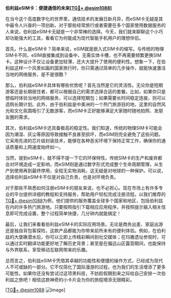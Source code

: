 **伯利兹eSIM卡：便捷通信的未来[[TG💪+ @esim1088](https://t.me/s/esim1088)]**

在当今这个高度数字化的世界里，通信技术的发展日新月异，而eSIM卡无疑是其中最令人兴奋的一项创新。对于那些经常旅行或者需要在多个国家使用数据服务的人来说，伯利兹eSIM卡无疑是一个非常棒的选择。今天，我们就来聊聊这个小巧却功能强大的工具，看看它为何能成为现代智能手机用户的理想伴侣。

首先，什么是eSIM卡？简单来说，eSIM就是嵌入式SIM卡的缩写。与传统的物理SIM卡不同，eSIM直接集成到设备中，无需实体卡槽，也不再需要频繁更换SIM卡。这种设计不仅让设备更加轻薄，还大大提升了使用的便利性。想象一下，在伯利兹这样一个风景如画的国家旅行时，你只需通过简单的几步操作，就能快速激活当地的网络服务，是不是很酷？

那么，伯利兹eSIM卡具体有哪些优势呢？首先当然是它的灵活性。无论你是短期游客还是长期居住者，都可以根据自己的需求选择合适的套餐。比如，如果你只是想临时体验当地的网络服务，可以选择短期包；如果需要长时间稳定连接，则可以选购长期计划。此外，由于伯利兹是中美洲的一个热门旅游目的地，这里的自然风光和文化氛围吸引了无数游客，而eSIM卡正好能够满足大家随时随地拍照、发朋友圈的需求。

其次，伯利兹eSIM卡还具备极高的稳定性。我们知道，传统的物理SIM卡可能会因为潮湿、灰尘等原因导致接触不良甚至损坏，而eSIM则完全避免了这些问题。它采用先进的芯片级封装技术，能够在各种恶劣环境下保持正常工作，确保你的通话质量和上网速度始终如一。

当然，提到eSIM卡，就不得不提一下它的环保特性。传统SIM卡的生产和废弃都会对环境造成一定影响，而eSIM则是通过数字形式完成整个生命周期管理，从生产到使用再到最终停用，全程无实物消耗，这无疑是对地球的一种保护。可以说，选择伯利兹eSIM卡不仅是对自己负责，也是对环境负责。

对于那些不熟悉如何注册eSIM卡的朋友来说，也不必担心。现在市场上有许多专业的平台提供详细的教程和支持服务，帮助用户轻松完成注册流程。以我们推荐的[TG💪+ @esim1088](https://t.me/s/esim1088)为例，他们提供的服务覆盖全球多个国家和地区，包括伯利兹在内的许多热门旅游地。只要按照指引下载相应应用程序，并按照提示输入相关信息即可完成设置，整个过程简单快捷，几分钟内就能搞定！

最后，让我们来看看伯利兹eSIM卡的实际应用场景。无论是商务出差、家庭出游还是独自背包客探险，这款产品都能为你带来前所未有的便利体验。例如，在伯利兹的大堡礁潜水后，你可以立即上传精彩瞬间到社交媒体；在玛雅遗址参观时，可以通过实时翻译功能更好地了解历史背景；甚至是在偏远山区露营期间，也能保持与外界联系，享受移动互联网带来的乐趣。

总而言之，伯利兹eSIM卡凭借其卓越的功能性和便捷的操作方式，已经成为现代人不可或缺的一部分。它不仅简化了国际漫游的过程，也为我们的生活增添了更多可能性。如果你还没有尝试过这项黑科技，不妨趁假期到来之际给自己安排一次伯利兹之旅吧！相信这款神奇的小卡片会为你的旅程增添无限精彩。

[[TG💪+ @esim1088](https://t.me/s/esim1088) ![Image](https://i.postimg.cc/4NQfJmqS/Snipaste-2025-05-13-00-14-12.png)]